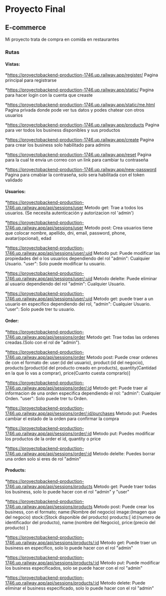 # Proyecto Final
## E-commerce
Mi proyecto trata de compra en comida en restaurantes 
### Rutas 
#### Vistas:
*https://proyectobackend-production-1746.up.railway.app/register/
Pagina principal para registrarse

*https://proyectobackend-production-1746.up.railway.app/static/
Pagina para hacer login con la cuenta que creaste

*https://proyectobackend-production-1746.up.railway.app/static/me.html
Pagina privada donde pode ver tus datos y podes chatear con otros usuarios 

*https://proyectobackend-production-1746.up.railway.app/products
Pagina para ver todos los business disponibles y sus productos 

*https://proyectobackend-production-1746.up.railway.app/create
Pagina para crear los business solo habilitado para admins

*https://proyectobackend-production-1746.up.railway.app/reset
Pagina para la cual te envia un correo con un link para cambiar tu contraseña

*https://proyectobackend-production-1746.up.railway.app/new-password
Pagina para cmabiar la contraseña, solo sera habilitada con el token validado
#### Usuarios:

*https://proyectobackend-production-1746.up.railway.app/api/sessions/user
Metodo get: Trae a todos los usuarios. (Se necesita autenticación y autorizacion rol 'admin')

*https://proyectobackend-production-1746.up.railway.app/api/sessions/user
Metodo post: Crea usuarios tiene que colocar nombre, apellido, dni, email, password, phone, avatar(opcional), edad

*https://proyectobackend-production-1746.up.railway.app/api/sessions/user/:uid
Metodo put: Puede modificar las propiedades del o los usuarios dependiendo del rol
"admin": Cualquier Usuario.
"user": Solo puede modificar tu usuario.

*https://proyectobackend-production-1746.up.railway.app/api/sessions/user/:uid
Metodo delelte: Puede eliminar al usuario dependiendo del rol
"admin": Cualquier Usuario.

*https://proyectobackend-production-1746.up.railway.app/api/sessions/user/:uid
Metodo get: puede traer a un usuario en especifico dependiendo del rol,
"admin": Cualquier Usuario.
"user": Solo puede trer tu usuario.

#### Order:

*https://proyectobackend-production-1746.up.railway.app/api/sessions/order
Metodo get: Trae todas las ordenes creadas.(Solo con el rol de "admin").

*https://proyectobackend-production-1746.up.railway.app/api/sessions/order
Metodo post: Puede crear ordenes de con el formato de:
user:(id del usuario),
product:(id del negocio),
products:[product(id del producto creado en products), quantity(Cantidad en la que lo vas a comprar), price(Cuanto cuesta comprarlo)]

*https://proyectobackend-production-1746.up.railway.app/api/sessions/order/:id
Metodo get: Puede traer al informacion de una orden especifica dependiendo el rol:
"admin": Cualquier Orden.
"user": Solo puede trer tu Orden.

*https://proyectobackend-production-1746.up.railway.app/api/sessions/order/:id/purchases
Metodo put: Puedes cambiar el estado de la orden para confirmar la compra

*https://proyectobackend-production-1746.up.railway.app/api/sessions/order/:id
Metodo put: Puedes modificar los productos de la order el id, quantity o price

*https://proyectobackend-production-1746.up.railway.app/api/sessions/order/:id
Metodo delelte: Puedes borrar una orden solo si eres de rol "admin"

#### Products:
*https://proyectobackend-production-1746.up.railway.app/api/sessions/products
Metodo get: Puede traer todas los business, solo lo puede hacer con el rol "admin" y "user"

*https://proyectobackend-production-1746.up.railway.app/api/sessions/products
Metodo post: Puede crear los business, con el formato;
name:(Nombre del negocio)
image:(Imagen que del negocio)
stock:(Stock disponible del producto)
products:[
    id:(numero de identificador del producto),
    name:(nombre del Negocio),
    price:(precio del producto)
]

*https://proyectobackend-production-1746.up.railway.app/api/sessions/products/:id
Metodo get: Puede traer un business en especifico, solo lo puede hacer con el rol "admin"

*https://proyectobackend-production-1746.up.railway.app/api/sessions/products/:id
Metodo put: Puede modificar los business especificados, solo se puede hacer con el rol "admin"

*https://proyectobackend-production-1746.up.railway.app/api/sessions/products/:id
Metodo delete: Puede eliminar el business especificado, solo lo puede hacer con el rol "admin"
